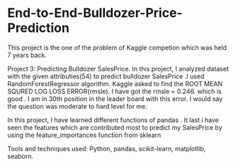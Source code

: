 # End-to-End-Bulldozer-Price-Prediction
This  project is the one of the problem of Kaggle competion  which was held 7 years back. 

Project 3: Predicting Bulldozer SalesPrice. In this project, I analyzed dataset with the given attributies(54) to predict bulldozer SalesPrice .I used RandomForestRegressor algorithm. Kaggle asked to find the ROOT MEAN SQURED LOG LOSS ERROR(rmsle). I have got the rmsle = 0.246. which is good . I am in 30th position in the leader board with this error. I would say the question was moderate to hard level for me.

In this project, I have learned different functions of pandas . It last i have seen the features which are contributed most to predict my SalesPrice by using the feature_importances function from sklearn

Tools and techniques used: Python, pandas, scikit-learn, matplotlib, seaborn.



